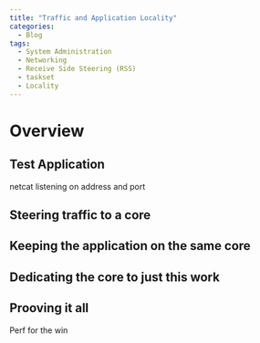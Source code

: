 ```yaml
---
title: "Traffic and Application Locality"
categories:
  - Blog
tags:
  - System Administration
  - Networking
  - Receive Side Steering (RSS)
  - taskset
  - Locality
---
```


# Overview
## Test Application
netcat listening on address and port

## Steering traffic to a core

## Keeping the application on the same core

## Dedicating the core to just this work

## Prooving it all
Perf for the win

